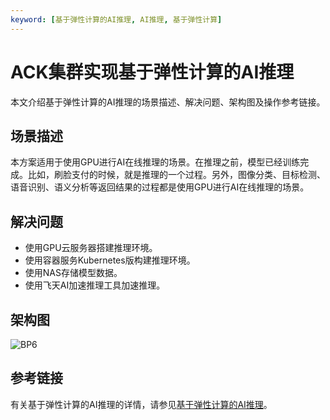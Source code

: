```yaml
---
keyword: [基于弹性计算的AI推理, AI推理, 基于弹性计算]
---
```


# ACK集群实现基于弹性计算的AI推理

本文介绍基于弹性计算的AI推理的场景描述、解决问题、架构图及操作参考链接。

## 场景描述

本方案适用于使用GPU进行AI在线推理的场景。在推理之前，模型已经训练完成。比如，刷脸支付的时候，就是推理的一个过程。另外，图像分类、目标检测、语音识别、语义分析等返回结果的过程都是使用GPU进行AI在线推理的场景。

## 解决问题

-   使用GPU云服务器搭建推理环境。
-   使用容器服务Kubernetes版构建推理环境。
-   使用NAS存储模型数据。
-   使用飞天AI加速推理工具加速推理。

## 架构图

![BP6](https://static-aliyun-doc.oss-accelerate.aliyuncs.com/assets/img/zh-CN/9682542261/p279014.png)

## 参考链接

有关基于弹性计算的AI推理的详情，请参见[基于弹性计算的AI推理](https://bp.aliyun.com/detail/61)。

